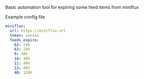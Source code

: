 Basic automation tool for expiring some feed items from miniflux

Example config file

```yaml
miniflux:
  url: https://miniflux.url
  token: xxxxxx
  feeds_expire:
    62: 24h
    63: 24h
    9: 48h
    14: 48h
    11: 48h
    12: 48h
    40: 120h
```
